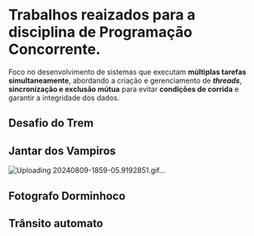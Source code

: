 # Trabalhos reaizados para a disciplina de Programação Concorrente.
Foco no desenvolvimento de sistemas que executam **múltiplas tarefas simultaneamente**, abordando a criação e gerenciamento de ***threads***, **sincronização e exclusão mútua** para evitar **condições de corrida** e garantir a integridade dos dados. 

## Desafio do Trem

## Jantar dos Vampiros

![Uploading 20240809-1859-05.9192851.gif…]()


## Fotografo Dorminhoco

## Trânsito automato
